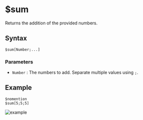 # $sum
Returns the addition of the provided numbers.

## Syntax
```
$sum[Number;...]
```

### Parameters
- `Number` : The numbers to add. Separate multiple values using `;`.

## Example
```
$nomention
$sum[5;5;5]
```
![example](https://user-images.githubusercontent.com/69215413/126549257-1f66a009-8581-4331-bd40-c006df7ccc4f.png)
